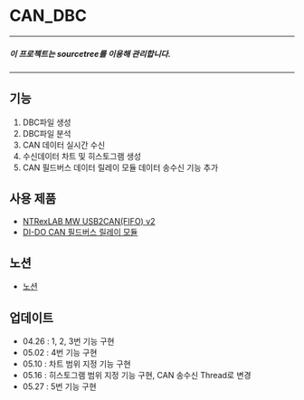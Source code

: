 # CAN_DBC
---
##### **이 프로젝트는 sourcetree를 이용해 관리합니다.**
---
## 기능
1. DBC파일 생성
2. DBC파일 분석
3. CAN 데이터 실시간 수신
4. 수신데이터 차트 및 히스토그램 생성
5. CAN 필드버스 데이터 릴레이 모듈 데이터 송수신 기능 추가

## 사용 제품
- [NTRexLAB MW USB2CAN(FIFO) v2](https://www.devicemart.co.kr/goods/view?no=1323536#goods_file)
- [DI-DO CAN 필드버스 릴레이 모듈](https://ko.aliexpress.com/item/1005005510634857.html?pdp_npi=3%40dis%21USD%21%21US%20%2414.96%21%21%21%21%21%402101583817162883464498485e9037%2112000033359625044%21im%21%21&gatewayAdapt=glo2kor)

## 노션
- [노션](https://incredible-coconut-6d1.notion.site/DBC-Editor-ce928f07464b4e24a697b0e7f91b8e05)

## 업데이트
- 04.26 : 1, 2, 3번 기능 구현
- 05.02 : 4번 기능 구현
- 05.10 : 차트 범위 지정 기능 구현
- 05.16 : 히스토그램 범위 지정 기능 구현, CAN 송수신 Thread로 변경
- 05.27 : 5번 기능 구현